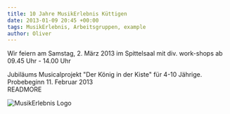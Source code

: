 ```yaml
---
title: 10 Jahre MusikErlebnis Küttigen
date: 2013-01-09 20:45 +00:00
tags: MusikErlebnis, Arbeitsgruppen, example
author: Oliver
---
```


Wir feiern am Samstag, 2. März 2013 im Spittelsaal mit div. work-shops ab 09.45 Uhr - 14.00 Uhr

Jubiläums Musicalprojekt "Der König in der Kiste" für 4-10 Jährige. Probebeginn 11. Februar 2013    
READMORE

![MusikErlebnis Logo](musiklogo2.png)

